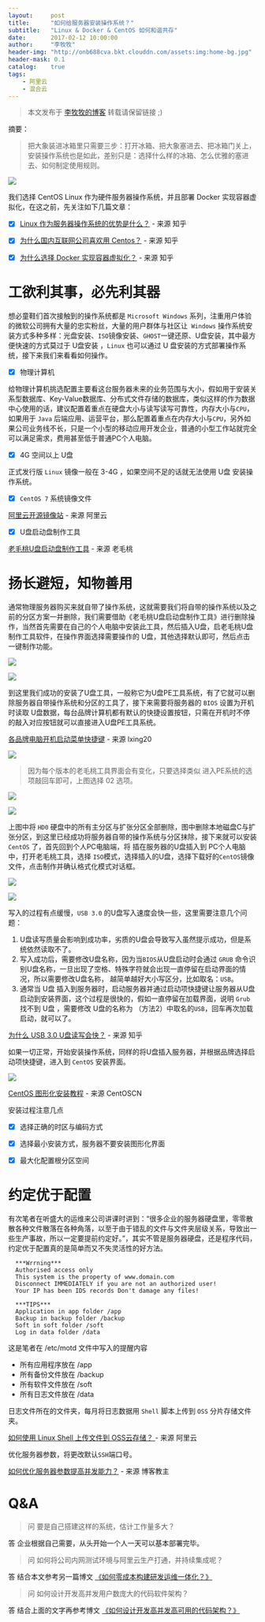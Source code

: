 ```yaml
---
layout:     post
title:      "如何给服务器安装操作系统？"
subtitle:   "Linux & Docker & CentOS 如何和谐共存"
date:       2017-02-12 10:00:00
author:     "李牧牧"
header-img: "http://onb688cva.bkt.clouddn.com/assets:img:home-bg.jpg"
header-mask: 0.1
catalog:    true
tags:
    - 阿里云
    - 混合云
---
```


> 本文发布于 [李牧牧的博客](http://limumu.me) 转载请保留链接 ;)



摘要：

> 把大象装进冰箱里只需要三步：打开冰箱、把大象塞进去、把冰箱门关上，安装操作系统也是如此，差别只是：选择什么样的冰箱、怎么优雅的塞进去、如何制定使用规则。

 ![](http://onb688cva.bkt.clouddn.com/assets:post:img:201705161323000.jpg)

我们选择 CentOS Linux 作为硬件服务器操作系统，并且部署 Docker 实现容器虚拟化，在这之前，先关注如下几篇文章：

- [x] [Linux 作为服务器操作系统的优势是什么？](https://www.zhihu.com/question/19738282 "Linux 作为服务器操作系统的优势是什么？")  - 来源 知乎

- [x] [为什么国内互联网公司喜欢用 Centos？](https://www.zhihu.com/question/22814858 "为什么国内互联网公司喜欢用 Centos ？")  - 来源 知乎

- [x] [为什么选择 Docker 实现容器虚拟化？](https://www.zhihu.com/question/22871084 "为什么选择 Docker 实现容器虚拟化？")  - 来源 知乎





# 工欲利其事，必先利其器

想必童鞋们首次接触到的操作系统都是 `Microsoft Windows` 系列，注重用户体验的微软公司拥有大量的忠实粉丝，大量的用户群体与社区让` Windows` 操作系统安装方式多种多样：光盘安装、`ISO`镜像安装、`GHOST`一键还原、U盘安装，其中最方便快速的方式莫过于 U盘安装 ，`Linux` 也可以通过 U 盘安装的方式部署操作系统，接下来我们来看看如何操作。



- [x] 物理计算机

给物理计算机挑选配置主要看这台服务器未来的业务范围与大小，假如用于安装关系型数据库、Key-Value数据库、分布式文件存储的数据库，类似这样的作为数据中心使用的话，建议配置着重点在硬盘大小与读写读写可靠性，内存大小与`CPU`，如果用于 `Java` 后端应用、运营平台，那么配置着重点在内存大小与`CPU`，另外如果公司业务线不长，只是一个小型的移动应用开发企业，普通的小型工作站就完全可以满足需求，费用甚至低于普通PC个人电脑。

- [x] 4G 空间以上 U盘

正式发行版 `Linux` 镜像一般在 3-4G ，如果空间不足的话就无法使用 U盘 安装操作系统。

- [x] `CentOS 7` 系统镜像文件

 [阿里云开源镜像站](http://mirrors.aliyun.com/centos/ "阿里云开源镜像站")  - 来源 阿里云

- [x] U盘启动盘制作工具

 [老毛桃U盘启动盘制作工具](http://www.laomaotao.org/ "老毛桃U盘启动盘制作工具")  - 来源 老毛桃



# 扬长避短，知物善用

通常物理服务器购买来就自带了操作系统，这就需要我们将自带的操作系统以及之前的分区方案一并删除，我们需要借助《老毛桃U盘启动盘制作工具》进行删除操作，当然首先需要在自己的个人电脑中安装此工具，然后插入U盘，启老毛桃U盘制作工具软件，在操作界面选择需要操作的 U盘，其他选择默认即可，然后点击一键制作功能。


![](http://onb688cva.bkt.clouddn.com/assets:post:img:201705161323001.jpg)

![](http://onb688cva.bkt.clouddn.com/assets:post:img:201705161323002.jpg)

到这里我们成功的安装了U盘工具，一般称它为U盘PE工具系统，有了它就可以删除服务器自带操作系统和分区的工具了，接下来需要将服务器的 `BIOS` 设置为开机时读取 U盘数据，每台品牌计算机都有默认的快捷设置按钮，只需在开机时不停的敲入对应按钮就可以直接进入U盘PE工具系统。

 [各品牌电脑开机启动菜单快捷键](http://blog.sina.com.cn/s/blog_52330bed01010yw9.html "各品牌电脑开机启动菜单快捷键")  - 来源 lxing20

 ![](http://onb688cva.bkt.clouddn.com/assets:post:img:201705161323003.jpg)

 

>  因为每个版本的老毛桃工具界面会有变化，只要选择类似 进入PE系统的选项敲回车即可，上图选择 02 选项。


 ![](http://onb688cva.bkt.clouddn.com/assets:post:img:201705161323006.jpg)

 ![](http://onb688cva.bkt.clouddn.com/assets:post:img:201705161323007.jpg)

上图中将 `HD0` 硬盘中的所有主分区与扩张分区全部删除，图中删除本地磁盘C与扩张分区，到这里已经成功将服务器自带的操作系统与分区抹除，接下来就可以安装 `CentOS` 了，首先回到个人PC电脑端，将 插在服务器的U盘插入到 PC个人电脑中，打开老毛桃工具，选择 `ISO`模式，选择插入的U盘，选择下载好的`CentOS`镜像文件，点击制作并确认格式化模式对话框。

  ![](http://onb688cva.bkt.clouddn.com/assets:post:img:201705161323008.jpg)

  ![](http://onb688cva.bkt.clouddn.com/assets:post:img:201705161323009.jpg)

写入的过程有点缓慢，`USB 3.0` 的U盘写入速度会快一些，这里需要注意几个问题：

1. U盘读写质量会影响到成功率，劣质的U盘会导致写入虽然提示成功，但是系统依然读取不了。
2. 写入成功后，需要修改U盘名称，因为当`BIOS`从U盘启动时会通过 `GRUB` 命令识别U盘名称，一旦出现了空格、特殊字符就会出现一直停留在启动界面的情况，所以需要修改U盘名称， 越简单越好大小写区分，比如取名：`USB`。
3. 通常当 U盘 插入到服务器时，启动服务器并通过启动项快捷键让服务器从U盘启动到安装界面，这个过程是很快的，假如一直停留在加载界面，说明 `Grub` 找不到 U盘 ，需要修改 U盘的名称为 （方法2）中取名的`USB`，回车再次加载启动，就可以了。

 [为什么 USB 3.0 U盘读写会快？](https://www.zhihu.com/question/28081066 "为什么 USB 3.0 U盘读写会快？")  - 来源 知乎

如果一切正常，开始安装操作系统，同样的将U盘插入服务器，并根据品牌选择启动项快捷键，进入到 `CentOS` 安装界面。

  ![](http://onb688cva.bkt.clouddn.com/assets:post:img:201705161323010.jpg)

 [CentOS 图形化安装教程](http://www.centoscn.com/image-text/setup/2014/0724/3342.html "CentOS 图形化安装教程")  - 来源 CentOSCN

安装过程注意几点

- [x] 选择正确的时区与编码方式
- [x] 选择最小安装方式，服务器不要安装图形化界面
- [x] 最大化配置根分区空间



# 约定优于配置

有次笔者在听盛大的运维来公司讲课时讲到：“很多企业的服务器硬盘里，零零散散各种文件散落在各种角落，以至于由于错乱的文件与文件夹层级关系，导致出一些生产事故，所以一定要提前约定好。”，其实不管是服务器硬盘，还是程序代码，约定优于配置真的是简单而又不失灵活性的好方法。

```
  ***Wrrning***
  Authorised access only
  This system is the property of www.domain.com
  Disconnect IMMEDIATELY if you are not an authorized user!
  Your IP has been IDS records Don't damage any files!

  ***TIPS***
  Application in app folder /app
  Backup in backup folder /backup
  Soft in soft folder /soft
  Log in data folder /data
```

这是笔者在 /etc/motd 文件中写入的提醒内容

- 所有应用程序放在 /app 
- 所有备份文件放在 /backup
- 所有软件文件放在 /soft
- 所有日志文件放在 /data

日志文件所在的文件夹，每月将日志数据用 `Shell` 脚本上传到 `OSS` 分片存储文件夹。

[如何使用 Linux Shell 上传文件到 OSS云存储？ ](https://bbs.aliyun.com/simple/t233456.html "如何使用 Linux Shell 上传文件到 OSS云存储？ ")  - 来源 阿里云

优化服务器参数，将更改默认`SSH`端口号。

[如何优化服务器参数提高并发能力？](http://www.ha97.com/4396.html "如何优化服务器参数提高并发能力？")  - 来源 博客教主





# Q&A
> 问 要是自己搭建这样的系统，估计工作量多大？

答 企业根据自己需要，从头开始一个人一天可以基本部署完毕。

> 问 如何将公司内网测试环境与阿里云生产打通，并持续集成呢？

答 结合本文参考另一篇博文 [《如何零成本构建研发运维一体化？》](http://www.limumu.me/2017/02/18/create-devops-from-aliyun/ "如何零成本构建研发运维一体化？")

> 问 如何设计开发高并发用户数庞大的代码软件架构？

答 结合上面的文字再参考博文 [《如何设计开发高并发高可用的代码架构？》](http://www.limumu.me/2017/02/16/create-java-from-aliyun/ "如何设计开发高并发高可用的代码架构？")